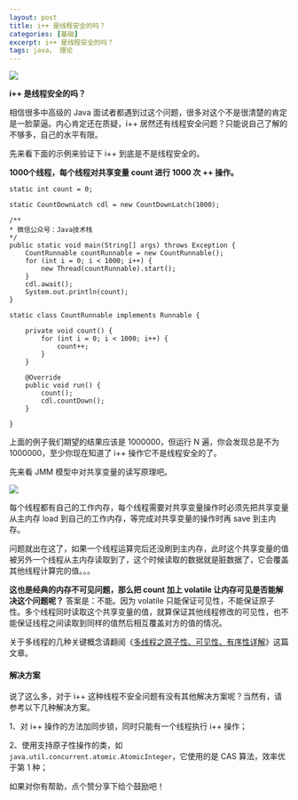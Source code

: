 ```yaml
---
layout: post
title: i++ 是线程安全的吗？
categories: [基础]
excerpt: i++ 是线程安全的吗？
tags: java， 理论  
---
```


![](http://img.javastack.cn/18-6-8/12258861.jpg)

**i++ 是线程安全的吗？**

相信很多中高级的 Java 面试者都遇到过这个问题，很多对这个不是很清楚的肯定是一脸蒙逼。内心肯定还在质疑，i++ 居然还有线程安全问题？只能说自己了解的不够多，自己的水平有限。

先来看下面的示例来验证下 i++ 到底是不是线程安全的。

**1000个线程，每个线程对共享变量 count 进行 1000 次 ++ 操作。**

```
static int count = 0;

static CountDownLatch cdl = new CountDownLatch(1000);

/**
* 微信公众号：Java技术栈
*/
public static void main(String[] args) throws Exception {
	CountRunnable countRunnable = new CountRunnable();
	for (int i = 0; i < 1000; i++) {
		new Thread(countRunnable).start();
	}
	cdl.await();
	System.out.println(count);
}

static class CountRunnable implements Runnable {

	private void count() {
		for (int i = 0; i < 1000; i++) {
			count++;
		}
	}

	@Override
	public void run() {
		count();
		cdl.countDown();
	}

}
```

上面的例子我们期望的结果应该是 1000000，但运行 N 遍，你会发现总是不为 1000000，至少你现在知道了 i++ 操作它不是线程安全的了。

先来看 JMM 模型中对共享变量的读写原理吧。

![](http://img.javastack.cn/18-6-8/60972585.jpg)

每个线程都有自己的工作内存，每个线程需要对共享变量操作时必须先把共享变量从主内存 load 到自己的工作内存，等完成对共享变量的操作时再 save 到主内存。

问题就出在这了，如果一个线程运算完后还没刷到主内存，此时这个共享变量的值被另外一个线程从主内存读取到了，这个时候读取的数据就是脏数据了，它会覆盖其他线程计算完的值。。。

**这也是经典的内存不可见问题，那么把 count 加上 volatile 让内存可见是否能解决这个问题呢？** 答案是：不能。因为 volatile 只能保证可见性，不能保证原子性。多个线程同时读取这个共享变量的值，就算保证其他线程修改的可见性，也不能保证线程之间读取到同样的值然后相互覆盖对方的值的情况。

关于多线程的几种关键概念请翻阅《[多线程之原子性、可见性、有序性详解](https://mp.weixin.qq.com/s/DWaxnysIQ8NSWN1NME_HvA)》这篇文章。

#### 解决方案

说了这么多，对于 i++ 这种线程不安全问题有没有其他解决方案呢？当然有，请参考以下几种解决方案。

1、对 i++ 操作的方法加同步锁，同时只能有一个线程执行 i++ 操作；

2、使用支持原子性操作的类，如 `java.util.concurrent.atomic.AtomicInteger`，它使用的是 CAS 算法，效率优于第 1 种；

如果对你有帮助，点个赞分享下给个鼓励吧！